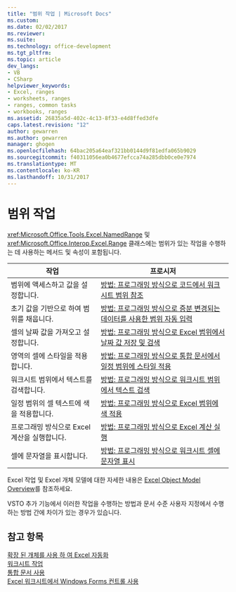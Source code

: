 ```yaml
---
title: "범위 작업 | Microsoft Docs"
ms.custom: 
ms.date: 02/02/2017
ms.reviewer: 
ms.suite: 
ms.technology: office-development
ms.tgt_pltfrm: 
ms.topic: article
dev_langs:
- VB
- CSharp
helpviewer_keywords:
- Excel, ranges
- worksheets, ranges
- ranges, common tasks
- workbooks, ranges
ms.assetid: 26835a5d-402c-4c13-8f33-e4d8ffed3dfe
caps.latest.revision: "12"
author: gewarren
ms.author: gewarren
manager: ghogen
ms.openlocfilehash: 64bac205a64eaf321bb0144d9f81edfa065b9029
ms.sourcegitcommit: f40311056ea0b4677efcca74a285dbb0ce0e7974
ms.translationtype: MT
ms.contentlocale: ko-KR
ms.lasthandoff: 10/31/2017
---
```

# <a name="working-with-ranges"></a>범위 작업
  <xref:Microsoft.Office.Tools.Excel.NamedRange> 및 <xref:Microsoft.Office.Interop.Excel.Range> 클래스에는 범위가 있는 작업을 수행하는 데 사용하는 메서드 및 속성이 포함됩니다.  
  
|작업|프로시저|  
|----------|---------------|  
|범위에 액세스하고 값을 설정합니다.|[방법: 프로그래밍 방식으로 코드에서 워크시트 범위 참조](../vsto/how-to-programmatically-refer-to-worksheet-ranges-in-code.md)|  
|초기 값을 기반으로 하여 범위를 채웁니다.|[방법: 프로그래밍 방식으로 증분 변경되는 데이터를 사용한 범위 자동 입력](../vsto/how-to-programmatically-automatically-fill-ranges-with-incrementally-changing-data.md)|  
|셀의 날짜 값을 가져오고 설정합니다.|[방법: 프로그래밍 방식으로 Excel 범위에서 날짜 값 저장 및 검색](../vsto/how-to-programmatically-store-and-retrieve-date-values-in-excel-ranges.md)|  
|영역의 셀에 스타일을 적용합니다.|[방법: 프로그래밍 방식으로 통합 문서에서 일정 범위에 스타일 적용](../vsto/how-to-programmatically-apply-styles-to-ranges-in-workbooks.md)|  
|워크시트 범위에서 텍스트를 검색합니다.|[방법: 프로그래밍 방식으로 워크시트 범위에서 텍스트 검색](../vsto/how-to-programmatically-search-for-text-in-worksheet-ranges.md)|  
|일정 범위의 셀 텍스트에 색을 적용합니다.|[방법: 프로그래밍 방식으로 Excel 범위에 색 적용](../vsto/how-to-programmatically-apply-color-to-excel-ranges.md)|  
|프로그래밍 방식으로 Excel 계산을 실행합니다.|[방법: 프로그래밍 방식으로 Excel 계산 실행](../vsto/how-to-programmatically-run-excel-calculations-programmatically.md)|  
|셀에 문자열을 표시합니다.|[방법: 프로그래밍 방식으로 워크시트 셀에 문자열 표시](../vsto/how-to-programmatically-display-a-string-in-a-worksheet-cell.md)|  
  
 Excel 작업 및 Excel 개체 모델에 대한 자세한 내용은 [Excel Object Model Overview](../vsto/excel-object-model-overview.md)를 참조하세요.  
  
 VSTO 추가 기능에서 이러한 작업을 수행하는 방법과 문서 수준 사용자 지정에서 수행하는 방법 간에 차이가 있는 경우가 있습니다.  
  
## <a name="see-also"></a>참고 항목  
 [확장 된 개체를 사용 하 여 Excel 자동화](../vsto/automating-excel-by-using-extended-objects.md)   
 [워크시트 작업](../vsto/working-with-worksheets.md)   
 [통합 문서 사용](../vsto/working-with-workbooks.md)   
 [Excel 워크시트에서 Windows Forms 컨트롤 사용](../vsto/using-windows-forms-controls-on-excel-worksheets.md)  
  
  